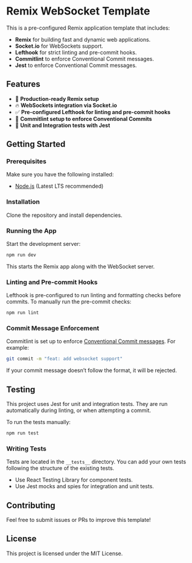 # Remix WebSocket Template

This is a pre-configured Remix application template that includes:

- **Remix** for building fast and dynamic web applications.
- **Socket.io** for WebSockets support.
- **Lefthook** for strict linting and pre-commit hooks.
- **Commitlint** to enforce Conventional Commit messages.
- **Jest** to enforce Conventional Commit messages.

## Features

- 🚀 **Production-ready Remix setup**
- 🔥 **WebSockets integration via Socket.io**
- ✅ **Pre-configured Lefthook for linting and pre-commit hooks**
- 📜 **Commitlint setup to enforce Conventional Commits**
- 🧪 **Unit and Integration tests with Jest**

## Getting Started

### Prerequisites

Make sure you have the following installed:
- [Node.js](https://nodejs.org/) (Latest LTS recommended)

### Installation

Clone the repository and install dependencies.

### Running the App

Start the development server:

```sh
npm run dev
```

This starts the Remix app along with the WebSocket server.

### Linting and Pre-commit Hooks

Lefthook is pre-configured to run linting and formatting checks before commits.
To manually run the pre-commit checks:

```sh
npm run lint
```

### Commit Message Enforcement

Commitlint is set up to enforce [Conventional Commit messages](https://www.conventionalcommits.org/en/v1.0.0/). For example:

```sh
git commit -m "feat: add websocket support"
```

If your commit message doesn’t follow the format, it will be rejected.

## Testing

This project uses Jest for unit and integration tests. They are run automatically during linting, or when attempting a commit.

To run the tests manually:

```sh
npm run test
```

### Writing Tests

Tests are located in the `__tests__` directory. You can add your own tests following the structure of the existing tests.

 - Use React Testing Library for component tests.
 - Use Jest mocks and spies for integration and unit tests.

## Contributing

Feel free to submit issues or PRs to improve this template!

## License

This project is licensed under the MIT License.

